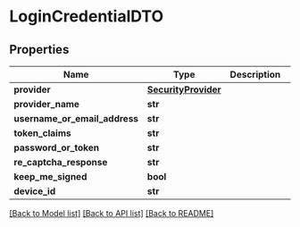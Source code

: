 # LoginCredentialDTO

## Properties
Name | Type | Description | Notes
------------ | ------------- | ------------- | -------------
**provider** | [**SecurityProvider**](SecurityProvider.md) |  | [optional] 
**provider_name** | **str** |  | [optional] 
**username_or_email_address** | **str** |  | [optional] 
**token_claims** | **str** |  | [optional] 
**password_or_token** | **str** |  | [optional] 
**re_captcha_response** | **str** |  | [optional] 
**keep_me_signed** | **bool** |  | [optional] 
**device_id** | **str** |  | [optional] 

[[Back to Model list]](../README.md#documentation-for-models) [[Back to API list]](../README.md#documentation-for-api-endpoints) [[Back to README]](../README.md)

